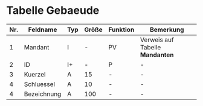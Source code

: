 #  Tabelle Gebaeude

Nr.|Feldname|Typ|Größe|Funktion|Bemerkung
---|---|---|---|---|---
1|Mandant|I|-|PV|Verweis auf Tabelle **Mandanten**
2|ID|I+|-|P|-
3|Kuerzel|A|15|-|-
4|Schluessel|A|10|-|-
4|Bezeichnung|A|100|-|-
